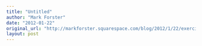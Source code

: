 ```yaml
---
title: "Untitled"
author: "Mark Forster"
date: "2012-01-22"
original_url: "http://markforster.squarespace.com/blog/2012/1/22/exercising-the-choice-muscle.html"
layout: post
---
```

